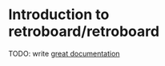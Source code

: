 # Introduction to retroboard/retroboard

TODO: write [great documentation](http://jacobian.org/writing/what-to-write/)
